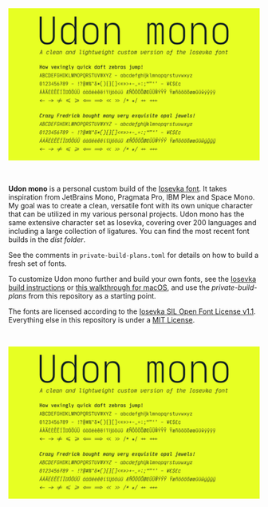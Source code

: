 <picture>
  <img alt="Udon mono title" src="assets/udon_mono_title.png">
</picture>

&nbsp;

**Udon mono** is a personal custom build of the [Iosevka font](https://github.com/be5invis/Iosevka). It takes inspiration from JetBrains Mono, Pragmata Pro, IBM Plex and Space Mono. My goal was to create a clean, versatile font with its own unique character that can be utilized in my various personal projects. Udon mono has the same extensive character set as Iosevka, covering over 200 languages and including a large collection of ligatures. You can find the most recent font builds in the *dist folder*.

See the comments in `private-build-plans.toml` for details on how to build a fresh set of fonts.

To customize Udon mono further and build your own fonts, see the [Iosevka build instructions](https://github.com/be5invis/Iosevka/blob/main/doc/custom-build.md) or [this walkthrough for macOS](https://kau.sh/blog/build-iosevka-font-mac-os/), and use the *private-build-plans* from this repository as a starting point.

The fonts are licensed according to the [Iosevka SIL Open Font License v1.1](https://github.com/bcorporaal/Udon-mono?tab=OFL-1.1-1-ov-file). Everything else in this repository is under a [MIT License](https://github.com/bcorporaal/Udon-mono?tab=MIT-2-ov-file).

&nbsp;

<picture>
  <img alt="Udon mono title" src="assets/udon_mono_title.png">
</picture>